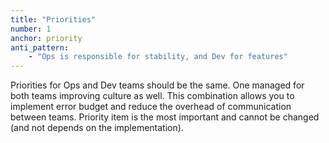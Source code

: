 ```yaml
---
title: "Priorities"
number: 1
anchor: priority
anti_pattern:
    - "Ops is responsible for stability, and Dev for features"
---
```


Priorities for Ops and Dev teams should be the same. One managed for both teams improving culture as well. This combination allows you to implement error budget and reduce the overhead of communication between teams. Priority item is the most important and cannot be changed (and not depends on the implementation).